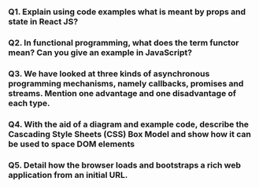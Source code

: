 ### Q1. Explain using code examples what is meant by props and state in React JS?


### Q2. In functional programming, what does the term functor mean? Can you give an example in JavaScript?


### Q3. We have looked at three kinds of asynchronous programming mechanisms, namely callbacks, promises and streams. Mention one advantage and one disadvantage of each type.


### Q4. With the aid of a diagram and example code, describe the Cascading Style Sheets (CSS) Box Model and show how it can be used to space DOM elements


### Q5. Detail how the browser loads and bootstraps a rich web application from an initial URL.